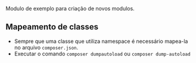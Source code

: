Modulo de exemplo para criação de novos modulos.

## Mapeamento de classes

- Sempre que uma classe que utiliza namespace é necessário mapea-la no arquivo ```composer.json```.
- Executar o comando ```composer dumpautoload``` ou ```composer dump-autoload```
